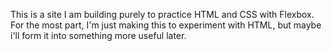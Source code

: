 This is a site I am building purely to practice HTML and CSS with Flexbox.
For the most part, I'm just making this to experiment with HTML, but maybe i'll form it into something more useful later.